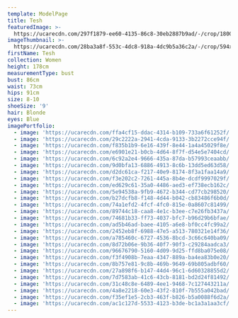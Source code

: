 ```yaml
---
template: ModelPage
title: Tesh
featuredImage: >-
  https://ucarecdn.com/297f1879-ee60-4135-86c8-30eb2887b9ad/-/crop/1800x1049/0,0/-/preview/
imageThumbnail: >-
  https://ucarecdn.com/28ba3a8f-553c-4dc8-918a-4dc9b5a36c2a/-/crop/594x809/118,16/-/preview/
firstName: Tesh
collection: Women
height: 178cm
measurementType: bust
bust: 86cm
waist: 73cm
hips: 91cm
size: 8-10
shoeSize: '9'
hair: Blonde
eyes: Blue
imagePortfolio:
  - image: 'https://ucarecdn.com/ffa4cf15-ddac-4314-b109-733a6f61252f/'
  - image: 'https://ucarecdn.com/29c2222a-2941-4cda-9133-3b2272cce94f/'
  - image: 'https://ucarecdn.com/f835b1b9-6e16-439f-8e44-1a4a45029f8e/'
  - image: 'https://ucarecdn.com/e6901e21-b0cb-4d64-8f7f-d54e5e7404cd/'
  - image: 'https://ucarecdn.com/6c92a2e4-9666-435a-87da-b57993ceaabb/'
  - image: 'https://ucarecdn.com/9d0bfa13-6886-4913-8c6b-13dd5ed63d58/'
  - image: 'https://ucarecdn.com/d2dc61ca-f217-40e9-8174-8f3a1faa14a9/'
  - image: 'https://ucarecdn.com/f3e202c2-7261-445a-8b4e-dcdf9997029f/'
  - image: 'https://ucarecdn.com/ed629c61-35a0-4486-aed3-ef738ecb162c/'
  - image: 'https://ucarecdn.com/5e94538a-9fb9-4672-b344-cd77cb298520/'
  - image: 'https://ucarecdn.com/b27dcfb8-f148-4d44-b042-cb83486f6b0d/'
  - image: 'https://ucarecdn.com/74a1efd2-4fcf-4fc0-815e-0a8607c81499/'
  - image: 'https://ucarecdn.com/89744c18-caa8-4e1c-b3ee-c7e26fb3437a/'
  - image: 'https://ucarecdn.com/74681b33-ff73-4037-bfc7-b96d29b6bfae/'
  - image: 'https://ucarecdn.com/ad5b46ad-baee-4105-a6e8-bf0cc4fc99a2/'
  - image: 'https://ucarecdn.com/2452eb8f-6988-47e5-a513-780321e14f36/'
  - image: 'https://ucarecdn.com/a785460c-6727-4536-8bcd-3c66c640ba09/'
  - image: 'https://ucarecdn.com/8d72b06e-9b36-40f7-90f3-c29284aadca3/'
  - image: 'https://ucarecdn.com/96676790-5160-4d09-9d25-ffd8ba075e08/'
  - image: 'https://ucarecdn.com/f3f4908b-7eaa-4347-889a-ba4ea83b0e20/'
  - image: 'https://ucarecdn.com/8b757e81-9c8b-469b-9649-69b805adbf60/'
  - image: 'https://ucarecdn.com/27a898f6-b147-44d4-96c1-6d60328855d2/'
  - image: 'https://ucarecdn.com/7d7583ab-41c6-43cb-8181-bd2d24f81492/'
  - image: 'https://ucarecdn.com/31c48c8e-6489-4ee1-9468-7c127443211a/'
  - image: 'https://ucarecdn.com/4a8e2218-60e3-43f2-810f-7b555a042bad/'
  - image: 'https://ucarecdn.com/f35ef1e5-2cb3-463f-b826-b5a0088f6d2a/'
  - image: 'https://ucarecdn.com/ac1c127d-5533-4123-b3de-bc1a3a1aa3cf/'
---
```


